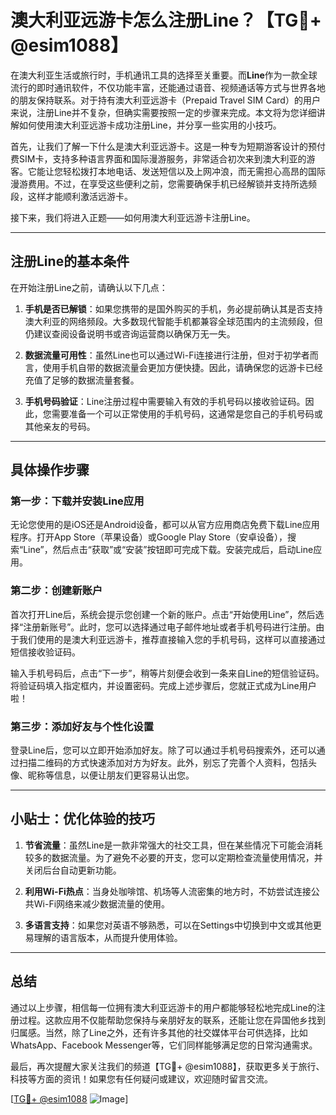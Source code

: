 # 澳大利亚远游卡怎么注册Line？【TG💪+ @esim1088】

在澳大利亚生活或旅行时，手机通讯工具的选择至关重要。而**Line**作为一款全球流行的即时通讯软件，不仅功能丰富，还能通过语音、视频通话等方式与世界各地的朋友保持联系。对于持有澳大利亚远游卡（Prepaid Travel SIM Card）的用户来说，注册Line并不复杂，但确实需要按照一定的步骤来完成。本文将为您详细讲解如何使用澳大利亚远游卡成功注册Line，并分享一些实用的小技巧。

首先，让我们了解一下什么是澳大利亚远游卡。这是一种专为短期游客设计的预付费SIM卡，支持多种语言界面和国际漫游服务，非常适合初次来到澳大利亚的游客。它能让您轻松拨打本地电话、发送短信以及上网冲浪，而无需担心高昂的国际漫游费用。不过，在享受这些便利之前，您需要确保手机已经解锁并支持所选频段，这样才能顺利激活远游卡。

接下来，我们将进入正题——如何用澳大利亚远游卡注册Line。

---

## 注册Line的基本条件

在开始注册Line之前，请确认以下几点：

1. **手机是否已解锁**：如果您携带的是国外购买的手机，务必提前确认其是否支持澳大利亚的网络频段。大多数现代智能手机都兼容全球范围内的主流频段，但仍建议查阅设备说明书或咨询运营商以确保万无一失。
   
2. **数据流量可用性**：虽然Line也可以通过Wi-Fi连接进行注册，但对于初学者而言，使用手机自带的数据流量会更加方便快捷。因此，请确保您的远游卡已经充值了足够的数据流量套餐。

3. **手机号码验证**：Line注册过程中需要输入有效的手机号码以接收验证码。因此，您需要准备一个可以正常使用的手机号码，这通常是您自己的手机号码或其他亲友的号码。

---

## 具体操作步骤

### 第一步：下载并安装Line应用
无论您使用的是iOS还是Android设备，都可以从官方应用商店免费下载Line应用程序。打开App Store（苹果设备）或Google Play Store（安卓设备），搜索“Line”，然后点击“获取”或“安装”按钮即可完成下载。安装完成后，启动Line应用。

### 第二步：创建新账户
首次打开Line后，系统会提示您创建一个新的账户。点击“开始使用Line”，然后选择“注册新账号”。此时，您可以选择通过电子邮件地址或者手机号码进行注册。由于我们使用的是澳大利亚远游卡，推荐直接输入您的手机号码，这样可以直接通过短信接收验证码。

输入手机号码后，点击“下一步”，稍等片刻便会收到一条来自Line的短信验证码。将验证码填入指定框内，并设置密码。完成上述步骤后，您就正式成为Line用户啦！

### 第三步：添加好友与个性化设置
登录Line后，您可以立即开始添加好友。除了可以通过手机号码搜索外，还可以通过扫描二维码的方式快速添加对方为好友。此外，别忘了完善个人资料，包括头像、昵称等信息，以便让朋友们更容易认出您。

---

## 小贴士：优化体验的技巧

1. **节省流量**：虽然Line是一款非常强大的社交工具，但在某些情况下可能会消耗较多的数据流量。为了避免不必要的开支，您可以定期检查流量使用情况，并关闭后台自动更新功能。

2. **利用Wi-Fi热点**：当身处咖啡馆、机场等人流密集的地方时，不妨尝试连接公共Wi-Fi网络来减少数据流量的使用。

3. **多语言支持**：如果您对英语不够熟悉，可以在Settings中切换到中文或其他更易理解的语言版本，从而提升使用体验。

---

## 总结

通过以上步骤，相信每一位拥有澳大利亚远游卡的用户都能够轻松地完成Line的注册过程。这款应用不仅能帮助您保持与亲朋好友的联系，还能让您在异国他乡找到归属感。当然，除了Line之外，还有许多其他的社交媒体平台可供选择，比如WhatsApp、Facebook Messenger等，它们同样能够满足您的日常沟通需求。

最后，再次提醒大家关注我们的频道【TG💪+ @esim1088】，获取更多关于旅行、科技等方面的资讯！如果您有任何疑问或建议，欢迎随时留言交流。

[[TG💪+ @esim1088](https://t.me/s/esim1088) ![Image](https://i.postimg.cc/4NQfJmqS/Snipaste-2025-05-13-00-14-12.png)]